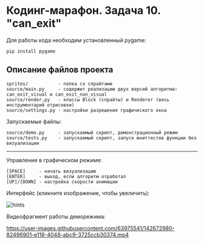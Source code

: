 # Кодинг-марафон. Задача 10. "can_exit"

Для работы кода необходим установленный pygame:
```
pip install pygame
```

## Описание файлов проекта
```
sprites/           - папка со спрайтами
source/main.py     - содержит реализацию двух версий алгоритма: can_exit_visual и can_exit_non_visual
source/render.py   - классы Block (спрайты) и Renderer (весь инструментарий отрисовки)
source/settings.py - настройки разрешения графического окна
```

Запускаемые файлы:
```
source/demo.py     - запускаемый скрипт, демонстрационный режим
source/tests.py    - запускаемый скрипт, запуск юниттестов функции без визуализации
```
---
Управление в графическом режиме:

```
[SPACE]     - начать визуализацию
[ENTER]     - выход, если алгоритм отработал
[UP]/[DOWN] - настройка скорости анимации
```

Интерфейс (кликните изображение, чтобы увеличить):

![hints](https://user-images.githubusercontent.com/63975541/142675577-30fa41e8-ca9e-48f2-b606-887c529c388a.jpg)

Видеофрагмент работы деморежима:

https://user-images.githubusercontent.com/63975541/142672980-82496901-e118-4048-abc9-3725ccb30374.mp4

